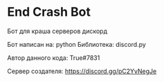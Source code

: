 # End Crash Bot
Бот для краша серверов дискорд

Бот написан на: python
Библиотека: discord.py

Автор данного кода: True#7831

Сервер создателя: https://discord.gg/pC2YvNegJe
